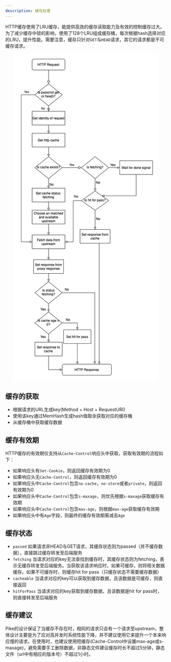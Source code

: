 ```yaml
---
description: 缓存处理
---
```


HTTP缓存使用了LRU缓存，能提供高效的缓存读取能力及有效的控制缓存过大。为了减少缓存中锁的影响，使用了128个LRU组成缓存桶，每次根据hash选择对应的LRU，提升性能。需要注意，缓存只针对`GET`与`HEAD`请求，其它的请求都是不可缓存请求。

<p align="center">
<img src="./images/flow.png"/>
</p>

## 缓存的获取

- 根据请求的URL生成key(Method + Host + RequestURI)
- 使用该key通过MemHash生成hash值取余获取对应的缓存桶
- 从缓存桶中获取缓存数据

## 缓存有效期

HTTP缓存的有效期仅支持从`Cache-Control`响应头中获取，获取有效期的流程如下：

- 如果响应头有`Set-Cookie`，则返回缓存有效期为0
- 如果响应头无`Cache-Control`，则返回缓存有效期为0
- 如果响应头中`Cache-Control`包含`no-cache`，`no-store`或者`private`，则返回有效期为0
- 如果响应头中`Cache-Control`包含`s-maxage`，则优先根据`s-maxage`获取缓存有效期
- 如果响应头中`Cache-Control`包含`max-age`，则根据`max-age`获取缓存有效期
- 如果响应头中有`Age`字段，则最终的缓存有效期需减去`Age`

## 缓存状态

- `passed` 如果请求非HEAD与GET请求，其缓存状态则为passed（并不缓存数据），直接跳过缓存转发至后端服务
- `fetching` 当请求对应的key无法查找到缓存时，其缓存状态则为fetching，表示无缓存转发至后端服务。当获取该请求响应时，如果可缓存，则将相关数据缓存。如果不可缓存时，则缓存hit for pass（只缓存状态不需要缓存数据）
- `cacheable` 当请求对应的key可以获取到缓存数据，且该数据是可缓存，则直接返回
- `hitForPass` 当请求对应的key获取到缓存数据，且该数据是hit for pass时，则直接转发至后端服务

## 缓存建议

Pike的设计保证了当缓存不存在时，相同的请求只会有一个请求至upstream，整体设计主要是为了应对高并发时系统性能下降，并不建议使用它来提升一个本来响应慢的请求。在使用时，也建议使用短缓存(Cache-Control中设置max-age或s-maxage)，避免需要手工删除数据，非静态文件建议缓存时长不超过5分钟，静态文件（url中有相应的版本号）不超过1小时。